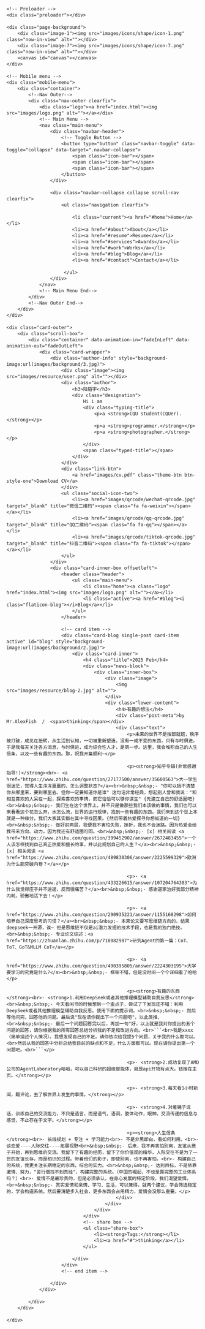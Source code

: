 <!DOCTYPE html>
<html lang="zh-CN">
<head>
<meta charset="utf-8">
<title>有趣的想法</title>
<!-- Stylesheets -->
<link href="css/bootstrap.css" rel="stylesheet">
<link href="css/style.css" rel="stylesheet">
<link href="css/responsive.css" rel="stylesheet">

<!--Favicon-->
<link rel="shortcut icon" href="images/favicon.png" type="image/x-icon">
<link rel="icon" href="images/favicon.png" type="image/x-icon">
<!-- Responsive -->
<meta http-equiv="X-UA-Compatible" content="IE=edge">
<meta name="viewport" content="width=device-width, initial-scale=1.0 ,maximum-scale=1.0  user-scalable=0">
<!--[if lt IE 9]><script src="js/html5shiv.js"></script><![endif]-->
<!--[if lt IE 9]><script src="js/respond.js"></script><![endif]-->
</head>

<body>

<div class="page-wrapper default-version">
 	
    <!-- Preloader -->
    <div class="preloader"></div>

    <div class="page-background">
        <div class="image-1"><img src="images/icons/shape/icon-1.png" class="now-in-view" alt=""></div>
        <div class="image-7"><img src="images/icons/shape/icon-7.png" class="now-in-view" alt=""></div>
        <canvas id="canvas"></canvas>
    </div>

    <!-- Mobile menu -->
    <div class="mobile-menu">
        <div class="container">
            <!--Nav Outer-->
            <div class="nav-outer clearfix">
                <div class="logo"><a href="index.html"><img src="images/logo.png" alt=""></a></div>
                <!-- Main Menu -->
                <nav class="main-menu">
                    <div class="navbar-header">
                        <!-- Toggle Button -->      
                        <button type="button" class="navbar-toggle" data-toggle="collapse" data-target=".navbar-collapse">
                            <span class="icon-bar"></span>
                            <span class="icon-bar"></span>
                            <span class="icon-bar"></span>
                        </button>
                    </div>
                    
                    <div class="navbar-collapse collapse scroll-nav clearfix">
                        <ul class="navigation clearfix">
                            
                            <li class="current"><a href="#home">Home</a></li>
                            <li><a href="#about">About</a></li>
                            <li><a href="#resume">Resume</a></li>
                            <li><a href="#services">Awards</a></li>
                            <li><a href="#work">Works</a></li>
                            <li><a href="#blog">Blog</a></li>
                            <li><a href="#contact">Contact</a></li>

                         </ul>
                    </div>
                </nav>
                <!-- Main Menu End-->                        
            </div>
            <!--Nav Outer End-->            
        </div>
    </div>
 	
    <div class="card-outer">
        <div class="scroll-box">
            <div class="container" data-animation-in="fadeInLeft" data-animation-out="fadeOutLeft">
                <div class="card-wrapper">
                    <div class="author-info" style="background-image:url(images/background/3.jpg)">
                        <div class="image"><img src="images/resource/user.png" alt=""></div>
                        <div class="author">
                            <h3>陆韬宇</h3>
                            <div class="designation">
                                Hi i am
                                <div class="typing-title">
                                    <p>a <strong>CQU student(CQUer).</strong></p>
                                    <p>a <strong>programmer.</strong></p>
                                    <p>a <strong>photographer.</strong></p>
                                </div>
                                <span class="typed-title"></span>
                            </div>
                        </div>
                        <div class="link-btn">
                            <a href="images/cv.pdf" class="theme-btn btn-style-one">Download CV</a>
                        </div>
                        <ul class="social-icon-two">
                            <li><a href="images/qrcode/wechat-qrcode.jpg" target="_blank" title="微信二维码"><span class="fa fa-weixin"></span></a></li>
                            <li><a href="images/qrcode/qq-qrcode.jpg" target="_blank" title="QQ二维码"><span class="fa fa-qq"></span></a></li>
                            <li><a href="images/qrcode/tiktok-qrcode.jpg" target="_blank" title="抖音二维码"><span class="fa fa-tiktok"></span></a></li>
                        </ul>
                    </div>
                    <div class="card-inner-box offsetleft">
                        <header class="header">
                            <ul class="main-menu">
                                <li class="home"><a class="logo" href="index.html"><img src="images/logo.png" alt=""></a></li>
                                <li class="active"><a href="#blog"><i class="flaticon-blog"></i>Blog</a></li>
                            </ul>
                        </header>

                        <!-- card item -->
                        <div class="card-blog single-post card-item active" id="blog" style="background-image:url(images/background/2.jpg)">
                            <div class="card-inner">
                                <h4 class="title">2025 Feb</h4>
                                <div class="news-block">
                                    <div class="inner-box">
                                        <div class="image">
                                            <img src="images/resource/blog-2.jpg" alt="">
                                        </div>
                                        <div class="lower-content">
                                            <h4>有趣的想法</h4>
                                            <div class="post-meta">by Mr.AlexFish  /  <span>thinking</span></div>
                                            <div class="text">
                                                <p>未来的世界不是按部就班，秩序被打破，成见在扭转，从生活到认知，一切被重新塑造，没有一成不变的东西，只有与时俱进。于是我每天关注各方消息，与时俱进，成为综合性人才，是第一步。这里，我会堆积自己的人生信条，以及一些有趣的东西。那，祝我开篇顺利~</p>
    
                                                <p><strong>知乎专辑(非常感谢指导!)</strong><br>- <a href="https://www.zhihu.com/question/27177500/answer/35600563">大一学生很迷茫，觉得人生浑浑噩噩的，怎么调整状态?</a><br>&nbsp;&nbsp;- "你可以搞不清楚你从哪里来，要到哪里去。但你一定要知道你是谁" 这句话非常经典，想起别人曾和我说："和相互喜欢的人呆在一起，探索喜欢的事情，而它恰恰可以够你谋生" {先建立自己的舒适圈吧}<br>&nbsp;&nbsp;- 我们生在这个世界上，并不只是做那些我们本该做的事情，我们也可以来看看这个花怎么开，水怎么流，世界的运行规律，找到一些有趣的东西。我们来到这个世上本就是一种缘分，我们大家其实都在其中寻找因果。{然后带着热爱探寻你想知道的一切}<br>&nbsp;&nbsp;- 做好前两层，我便我不害怕失败，挫折，我也不会迷路。因为热爱会给我带来方向、动力，因为我还有舒适圈可回。<br>&nbsp;&nbsp;- [x] 相关阅读 <a href="https://www.zhihu.com/question/399452902/answer/2672483455">一个人该怎样找到自己真正热爱和擅长的事，并以此规划自己的人生？</a><br>&nbsp;&nbsp;- [x] 相关阅读 <a href="https://www.zhihu.com/question/489830306/answer/2225599329">欧洲为什么能突破内卷？</a></p>
                                                
                                                <p>- <a href="https://www.zhihu.com/question/433226615/answer/107204764383">为什么我觉得庄子并不逍遥，反而很痛苦？</a><br>&nbsp;&nbsp;- 感谢道家治好我部分精神内耗，骄傲地活下去！</p>
                                                
                                                <p>- <a href="https://www.zhihu.com/question/290935221/answer/1155168298">如何培养自己深度思考的习惯？</a><br>&nbsp;&nbsp;- 本来论文要写思维链方向的，结果deepseek一开源，诶~ 但是思维链不仅是ai潜力发掘的技术手段，也是我的独门绝技。<br>&nbsp;&nbsp;- 专业论文综述：<a href="https://zhuanlan.zhihu.com/p/718082987">研究Agent的第一篇：CoT、ToT、GoT&MLLM CoT</a></p>
                                                
                                                <p>- <a href="https://www.zhihu.com/question/490395805/answer/2224303195">大学要学习的究竟是什么?</a><br>&nbsp;&nbsp;- 框架不错，但是没时间一个个详细看了哈哈</p>
                                                
                                                <p><strong>有趣的东西</strong><br>- <strong>1.利用DeepSeek或者其他推理模型辅助自我反思</strong><br>&nbsp;&nbsp;- 今天看闲书的时候想到一个歪点子，尝试了下发现还不错：利用DeepSeek或者其他推理模型辅助自我反思。使用下面的提示词。<br>&nbsp;&nbsp;- 然后等他问完，回答他的问题。最后说"现在请你提出下一个问题吧"。以此类推，<br>&nbsp;&nbsp;- 最后一个问题回答完以后，再加一句"好，以上就是我对你提出的五个问题的回答，请你根据我的所有回答总结分析我的不足和改进方向。<br>```<br>我是xxxx（简单描述个人情况）。我想发现自己的不足。请你依次给我提5个问题，关于我的什么都可以。<br>然后从我的回答中分析总结我目前的缺点和不足，什么方面都可以。现在请你提出第一个问题吧。<br>```</p>
                                                
                                                <p>- <strong>2.成功复现了AMD公司的AgentLaboratory哈哈，可以自己科研的超级智能体，就是api开销有点大。链接在主页。</strong></p>
                                                
                                                <p>- <strong>3.每天看1小时新闻，翻评论，去了解世界上发生的事情。</strong></p>
                                                
                                                <p>- <strong>4.对着镜子说话，训练自己的交流能力，不只是语言，而是语气，语调，肢体动作，眼神。交流传递的信息与感觉，不止存在于文字。</strong></p>
                                                
                                                <p><strong>人生信条</strong><br>- 长线规划 + 专注 + 学习能力<br>- 不是非黑即白，看如何利用。<br>- 谈恋爱----人际交往----拓展视野<br>&nbsp;&nbsp;- 后来，我不再害怕别离，友谊从搭子开始，再到思维的交流。我留下了有趣的经历，留下了你价值观的精华，人际交往不是为了一世的友谊长存，而是相识的过程。带着他们的影子，即使别离，也不再害怕。<br>- 构建自己的系统，我更关注长期稳定的东西，综合的实力。<br>&nbsp;&nbsp;- 达到目标，不是依靠激情、努力，"苦行僧找不到真经"，构建完整的系统。（中国的崛起，不也是靠完整的工业体系吗？）<br>- 爱情不是最珍贵的，但是必须承认，在身心发展的特定阶段，我们渴望爱情。<br>&nbsp;&nbsp;- 其实爱情和亲情、学习、生活，可以兼得。就两个建议，学会筛选稳定的，学会构造系统。然后要清楚步入社会，更多东西会占用精力，爱情会没那么重要。</p>
                                            </div>
                                        </div>
                                    </div>
                                </div>
                                <!-- share box -->
                                <ul class="share-box">
                                    <li><strong>Tags:</strong></li>
                                    <li><a href="#">thinking</a></li>
                                </ul>

                            </div>
                        </div>
                        <!-- end item -->

                    </div>
                </div>
                    
            </div>
        </div>
            
    </div>

</div>
<!--End pagewrapper-->


<script src="js/jquery.js"></script> 

<script src="js/bootstrap.min.js"></script>
<script src="js/jquery.mCustomScrollbar.concat.min.js"></script>
<script src="js/owl.js"></script>
<script src="js/wow.js"></script>
<script src="js/appear.js"></script>
<script src="js/jquery.fancybox.js"></script>
<script src="js/element-in-view.js"></script>
<script src="js/knob.js"></script>
<script src="js/validate.js"></script>
<script src="js/mousemoveparallax.js"></script>
<script src="js/pagenav.js"></script>
<script src="js/jquery-type.js"></script>
<script src="js/particle-alone.js"></script>
<script src="js/jquery.nicescroll.min.js"></script>
<script src="js/script.js"></script>

<!--Google Map APi Key-->
<script src="http://ditu.google.cn/maps/api/js?key=AIzaSyATY4Rxc8jNvDpsK8ZetC7JyN4PFVYGCGM"></script>
<script src="js/gmaps.js"></script>
<script src="js/map-script.js"></script>
<!--End Google Map APi-->

</body>
</html>

